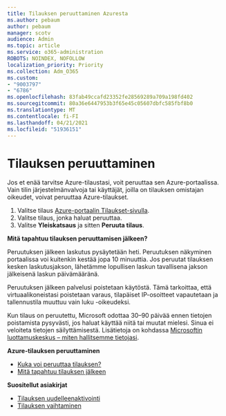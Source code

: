 ```yaml
---
title: Tilauksen peruuttaminen Azuresta
ms.author: pebaum
author: pebaum
manager: scotv
audience: Admin
ms.topic: article
ms.service: o365-administration
ROBOTS: NOINDEX, NOFOLLOW
localization_priority: Priority
ms.collection: Adm_O365
ms.custom:
- "9003797"
- "6786"
ms.openlocfilehash: 83fab49ccafd23352fe28569289a709a198fd402
ms.sourcegitcommit: 80a36e6447953b3f65e45c05607dbfc585fbf8b0
ms.translationtype: MT
ms.contentlocale: fi-FI
ms.lasthandoff: 04/21/2021
ms.locfileid: "51936151"
---
```

# <a name="cancel-subscription"></a>Tilauksen peruuttaminen

Jos et enää tarvitse Azure-tilaustasi, voit peruuttaa sen Azure-portaalissa. Vain tilin järjestelmänvalvoja tai käyttäjät, joilla on tilauksen omistajan oikeudet, voivat peruuttaa Azure-tilaukset.

1. Valitse tilaus [Azure-portaalin Tilaukset-sivulla](https://portal.azure.com/#blade/Microsoft_Azure_Billing/SubscriptionsBlade).
2. Valitse tilaus, jonka haluat peruuttaa.
3. Valitse **Yleiskatsaus** ja sitten **Peruuta tilaus**.

**Mitä tapahtuu tilauksen peruuttamisen jälkeen?**

Peruutuksen jälkeen laskutus pysäytetään heti. Peruutuksen näkyminen portaalissa voi kuitenkin kestää jopa 10 minuuttia. Jos peruutat tilauksen kesken laskutusjakson, lähetämme lopullisen laskun tavallisena jakson jälkeisenä laskun päivämääränä.

Peruutuksen jälkeen palvelusi poistetaan käytöstä. Tämä tarkoittaa, että virtuaalikoneistasi poistetaan varaus, tilapäiset IP-osoitteet vapautetaan ja tallennustila muuttuu vain luku -oikeudeksi.

Kun tilaus on peruutettu, Microsoft odottaa 30–90 päivää ennen tietojen poistamista pysyvästi, jos haluat käyttää niitä tai muutat mielesi. Sinua ei veloiteta tietojen säilyttämisestä. Lisätietoja on kohdassa [Microsoftin luottamuskeskus – miten hallitsemme tietojasi](https://go.microsoft.com/fwLink/p/?LinkID=822930&clcid=0x409).

**Azure-tilauksen peruuttaminen**

- [Kuka voi peruuttaa tilauksen?](https://docs.microsoft.com/azure/billing/billing-how-to-cancel-azure-subscription?WT.mc_id=Portal-Microsoft_Azure_Support#who-can-cancel-a-subscription)
- [Mitä tapahtuu tilauksen jälkeen](https://docs.microsoft.com/azure/billing/billing-how-to-cancel-azure-subscription?WT.mc_id=Portal-Microsoft_Azure_Support#what-happens-after-i-cancel-my-subscription)

**Suositellut asiakirjat**

- [Tilauksen uudelleenaktivointi](https://docs.microsoft.com/azure/billing/billing-how-to-cancel-azure-subscription?WT.mc_id=Portal-Microsoft_Azure_Support#reactivate-subscription)
- [Tilauksen vaihtaminen](https://docs.microsoft.com/azure/billing/billing-how-to-switch-azure-offer?WT.mc_id=Portal-Microsoft_Azure_Support)
